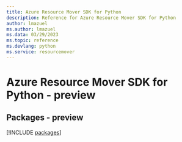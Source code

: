 ```yaml
---
title: Azure Resource Mover SDK for Python
description: Reference for Azure Resource Mover SDK for Python
author: lmazuel
ms.author: lmazuel
ms.data: 03/29/2023
ms.topic: reference
ms.devlang: python
ms.service: resourcemover
---
```

# Azure Resource Mover SDK for Python - preview
## Packages - preview
[!INCLUDE [packages](resource-mover-index.md)]